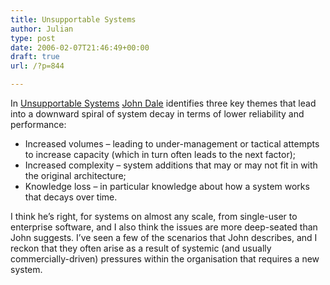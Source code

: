 ```yaml
---
title: Unsupportable Systems
author: Julian
type: post
date: 2006-02-07T21:46:49+00:00
draft: true
url: /?p=844

---
```

In [Unsupportable Systems][1] [John Dale][2] identifies three key themes that lead into a downward spiral of system decay in terms of lower reliability and performance:

  * Increased volumes &#8211; leading to under-management or tactical attempts to increase capacity (which in turn often leads to the next factor);
  * Increased complexity &#8211; system additions that may or may not fit in with the original architecture;
  * Knowledge loss &#8211; in particular knowledge about how a system works that decays over time.

I think he&#8217;s right, for systems on almost any scale, from single-user to enterprise software, and I also think the issues are more deep-seated than John suggests. I&#8217;ve seen a few of the scenarios that John describes, and I reckon that they often arise as a result of systemic (and usually commercially-driven) pressures within the organisation that requires a new system.

 [1]: https://blogs.warwick.ac.uk/johndale/entry/unsupportable_systems/
 [2]: https://blogs.warwick.ac.uk/johndale/